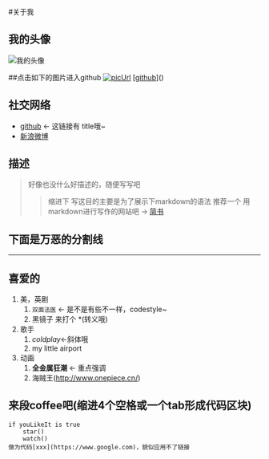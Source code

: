 #关于我

## 我的头像
![我的头像](https://0.gravatar.com/avatar/9372e51bd7c44b1ac8d77845b3ef9e2c?d=https%3A%2F%2Fidenticons.github.com%2F693d1472f37bf502c11a9f05ec4386bf.png&s=420)

##点击如下的图片进入github
[![picUrl]](http://www.github.com/)
[[github]]()
<!--以下定义url-->
[picUrl]: http://github.com/github.png
[github]:http://www.github.com/ "github"

## 社交网络
* [github](https://github.com/iamjoel 'the anchor title') <- 这链接有 title哦~ 
* [新浪微博](http://www.weibo.com/u/3223119582?wvr=5&)


## 描述
> 好像也没什么好描述的，随便写写吧
>
> > 缩进下 写这目的主要是为了展示下markdown的语法
> 推荐一个 用markdown进行写作的网站吧 -> [简书](http://jianshu.io/)

## 下面是万恶的分割线
*** 

## 喜爱的
1. 美，英剧
   1. `双面法医` <- 是不是有些不一样，codestyle~ 
   2. 黑镜子 来打个 \*(转义哦)
2. 歌手
	1. *coldplay*<-斜体哦
	2. my little airport
3.  动画
	1. **全金属狂潮** <- 重点强调
	2. 海贼王(http://www.onepiece.cn/)

## 来段coffee吧(缩进4个空格或一个tab形成代码区块)
    if youLikeIt is true
		star()
		watch()
	做为代码[xxx](https://www.google.com)，貌似应用不了链接




